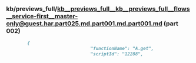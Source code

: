 ### kb/previews_full/kb__previews_full__kb__previews_full__flows__service-first__master-only@guest.har.part025.md.part001.md.part001.md (part 002)

```md
        {
                                "functionName": "A.get",
                                "scriptId": "12288",
    
```

```
